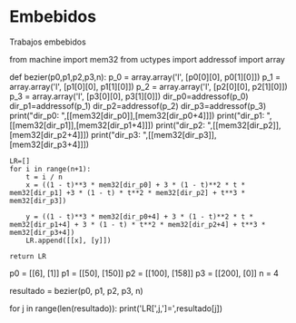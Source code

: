 # Embebidos
Trabajos embebidos

from machine import mem32
from uctypes import addressof
import array

def bezier(p0,p1,p2,p3,n):
    p_0 = array.array('l', [p0[0][0], p0[1][0]])
    p_1 = array.array('l', [p1[0][0], p1[1][0]])
    p_2 = array.array('l', [p2[0][0], p2[1][0]])
    p_3 = array.array('l', [p3[0][0], p3[1][0]])
    dir_p0=addressof(p_0)
    dir_p1=addressof(p_1)
    dir_p2=addressof(p_2)
    dir_p3=addressof(p_3)
    print("dir_p0: ",[[mem32[dir_p0]],[mem32[dir_p0+4]]])
    print("dir_p1: ",[[mem32[dir_p1]],[mem32[dir_p1+4]]])
    print("dir_p2: ",[[mem32[dir_p2]],[mem32[dir_p2+4]]])
    print("dir_p3: ",[[mem32[dir_p3]],[mem32[dir_p3+4]]])
    
    LR=[]
    for i in range(n+1):
        t = i / n
        x = ((1 - t)**3 * mem32[dir_p0] + 3 * (1 - t)**2 * t * mem32[dir_p1] +3 * (1 - t) * t**2 * mem32[dir_p2] + t**3 * mem32[dir_p3])

        y = ((1 - t)**3 * mem32[dir_p0+4] + 3 * (1 - t)**2 * t * mem32[dir_p1+4] + 3 * (1 - t) * t**2 * mem32[dir_p2+4] + t**3 * mem32[dir_p3+4])
        LR.append([[x], [y]])
        
    return LR


p0 = [[6], [1]]
p1 = [[50], [150]]
p2 = [[100], [158]]
p3 = [[200], [0]]
n = 4


resultado = bezier(p0, p1, p2, p3, n)

for j in range(len(resultado)):
    print('LR[',j,']=',resultado[j])

